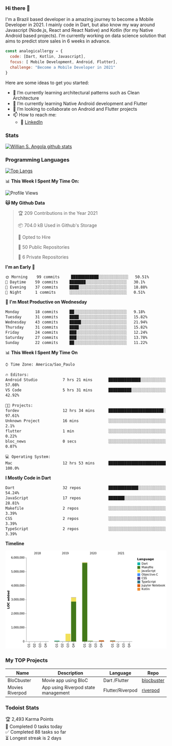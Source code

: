 ### Hi there 👋

I'm a Brazil based developer in a amazing journey to become a Mobile Developer in 2021. I mainly code in Dart, but also know my way around Javascript (Node.js, React and React Native) and Kotlin (for my Native Android based projects). I'm currently working on data science solution that aims to predict store sales in 6 weeks in advance.

```javascript
const analogicallergy = {
  code: [Dart, Kotlin, Javascript],
  focus: [ Mobile Development, Android, Flutter],
  challenge: "Become a Mobile Developer in 2021"
}
```

Here are some ideas to get you started:

- 🔭 I’m currently learning architectural patterns such as Clean Architecture
- 🌱 I’m currently learning Native Android development and Flutter
- 👯 I’m looking to collaborate on Android and Flutter projects
- 📫 How to reach me:
  - :office: [LinkedIn](https://www.linkedin.com/in/wsabsi/)

### Stats

[![Willian S. Angola github stats](https://github-readme-stats.vercel.app/api?username=analogicallergy&count_private=true&show_icons=true&theme=radical&hide_rank=false)](https://github.com/anuraghazra/github-readme-stats)

### Programming Languages

[![Top Langs](https://github-readme-stats.vercel.app/api/top-langs/?username=analogicallergy)](https://github.com/analogicallergy/github-readme-stats)

📊 **This Week I Spent My Time On:**

<!--START_SECTION:waka-->
![Profile Views](http://img.shields.io/badge/Profile%20Views-0-blue)

**🐱 My Github Data** 

> 🏆 209 Contributions in the Year 2021
 > 
> 📦 704.0 kB Used in Github's Storage 
 > 
> 💼 Opted to Hire
 > 
> 📜 50 Public Repositories 
 > 
> 🔑 6 Private Repositories  
 > 
**I'm an Early 🐤** 

```text
🌞 Morning    99 commits     ████████████░░░░░░░░░░░░░   50.51% 
🌆 Daytime    59 commits     ███████░░░░░░░░░░░░░░░░░░   30.1% 
🌃 Evening    37 commits     ████░░░░░░░░░░░░░░░░░░░░░   18.88% 
🌙 Night      1 commits      ░░░░░░░░░░░░░░░░░░░░░░░░░   0.51%

```
📅 **I'm Most Productive on Wednesday** 

```text
Monday       18 commits     ██░░░░░░░░░░░░░░░░░░░░░░░   9.18% 
Tuesday      31 commits     ████░░░░░░░░░░░░░░░░░░░░░   15.82% 
Wednesday    43 commits     █████░░░░░░░░░░░░░░░░░░░░   21.94% 
Thursday     31 commits     ████░░░░░░░░░░░░░░░░░░░░░   15.82% 
Friday       24 commits     ███░░░░░░░░░░░░░░░░░░░░░░   12.24% 
Saturday     27 commits     ███░░░░░░░░░░░░░░░░░░░░░░   13.78% 
Sunday       22 commits     ██░░░░░░░░░░░░░░░░░░░░░░░   11.22%

```


📊 **This Week I Spent My Time On** 

```text
⌚︎ Time Zone: America/Sao_Paulo

🔥 Editors: 
Android Studio           7 hrs 21 mins       ██████████████░░░░░░░░░░░   57.08% 
VS Code                  5 hrs 31 mins       ██████████░░░░░░░░░░░░░░░   42.92%

🐱‍💻 Projects: 
fordev                   12 hrs 34 mins      ████████████████████████░   97.61% 
Unknown Project          16 mins             ░░░░░░░░░░░░░░░░░░░░░░░░░   2.1% 
flutter                  1 min               ░░░░░░░░░░░░░░░░░░░░░░░░░   0.22% 
bloc_news                0 secs              ░░░░░░░░░░░░░░░░░░░░░░░░░   0.07%

💻 Operating System: 
Mac                      12 hrs 53 mins      █████████████████████████   100.0%

```

**I Mostly Code in Dart** 

```text
Dart                     32 repos            █████████████░░░░░░░░░░░░   54.24% 
JavaScript               17 repos            ███████░░░░░░░░░░░░░░░░░░   28.81% 
Makefile                 2 repos             ░░░░░░░░░░░░░░░░░░░░░░░░░   3.39% 
CSS                      2 repos             ░░░░░░░░░░░░░░░░░░░░░░░░░   3.39% 
TypeScript               2 repos             ░░░░░░░░░░░░░░░░░░░░░░░░░   3.39%

```


**Timeline**

![Chart not found](https://raw.githubusercontent.com/AnalogicAllergy/AnalogicAllergy/main/charts/bar_graph.png) 


<!--END_SECTION:waka-->

### My TOP Projects

| Name            | Description                         | Language         | Repo                                                           |
| --------------- | ----------------------------------- | ---------------- | -------------------------------------------------------------- |
| BloCbuster      | Movie app using BloC                | Dart /Flutter    | [blocbuster](https://github.com/AnalogicAllergy/blocbuster)    |
| Movies Riverpod | App using Riverpod state management | Flutter/Riverpod | [riverpod](https://github.com/AnalogicAllergy/movies_riverpod) |

### Todoist Stats

<!-- TODO-IST:START -->
🏆  2,493 Karma Points           
🌸  Completed 0 tasks today           
✅  Completed 88 tasks so far           
⏳  Longest streak is 2 days
<!-- TODO-IST:END -->
